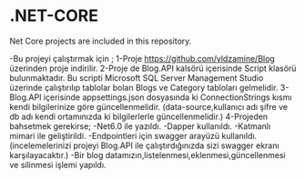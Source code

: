 # .NET-CORE
Net Core projects are included in this repository.


-Bu projeyi çalıştırmak için ;
 1-Proje https://github.com/yldzamine/Blog üzerinden proje indirilir.
 2-Proje de Blog.API kalsörü içerisinde Script klasörü bulunmaktadır.
   Bu scripti Microsoft SQL Server Management Studio üzerinde çalıştırılıp 
   tablolar bolan Blogs ve Category tabloları gelmelidir.
  3-Blog.API içerisinde appsettings.json dosyasında ki ConnectionStrings kısmı kendi bilgilerinize göre güncellenmelidir.
  (data-source,kullanıcı adı şifre ve db adı kendi ortamınızda ki bilgilerlerle güncellenmelidir.)
  4-Projeden bahsetmek gerekirse;
    -Net6.0 ile yazıldı.
	-Dapper kullanıldı.
	-Katmanlı mimari ile geliştirildi.
	-Endpointleri için swagger arayüzü kullanıldı.
	(incelemelerinizi projeyi Blog.API ile çalıştırdığınızda sizi swagger ekranı karşılayacaktır.)
	-Bir blog datamızın,listelenmesi,eklenmesi,güncellenmesi ve silinmesi işlemi yapıldı.
	
  